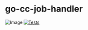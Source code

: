 go-cc-job-handler
=======

![Image](https://img.shields.io/github/v/tag/SENERGY-Platform/go-cc-job-handler?filter=v%2A&label=latest)
[![Tests](https://github.com/SENERGY-Platform/go-cc-job-handler/actions/workflows/tests.yml/badge.svg)](https://github.com/SENERGY-Platform/go-cc-job-handler/actions/workflows/tests.yml)
